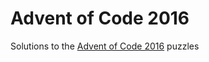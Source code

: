 # Advent of Code 2016

Solutions to the [Advent of Code 2016](https://adventofcode.com/2016) puzzles
